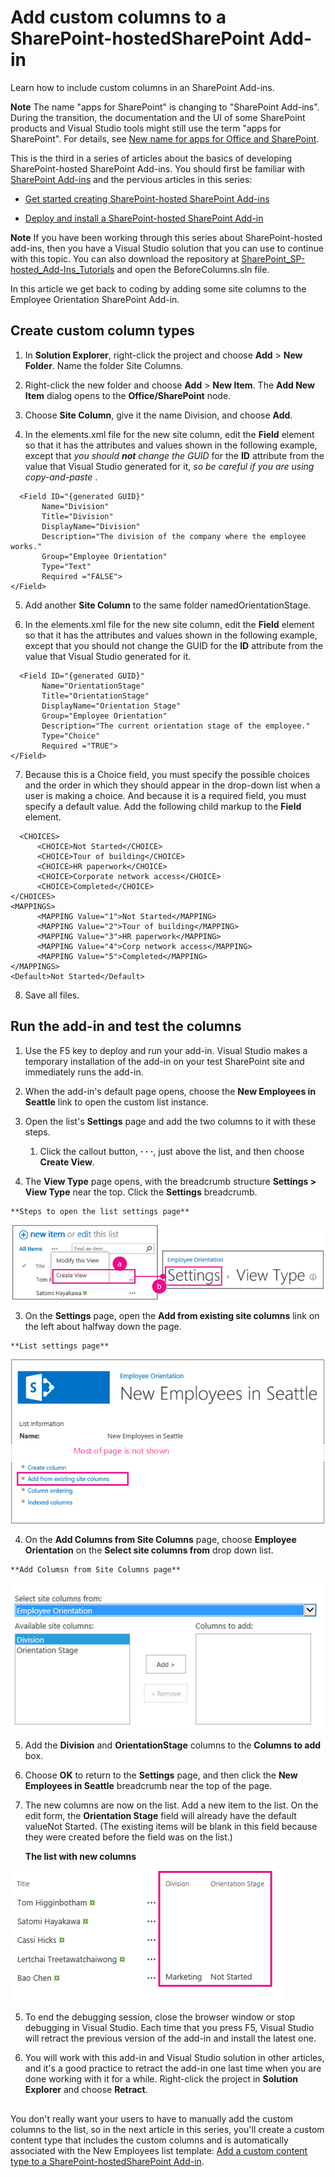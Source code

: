 # Add custom columns to a SharePoint-hostedSharePoint Add-in
Learn how to include custom columns in an SharePoint Add-ins.
 

 **Note**  The name "apps for SharePoint" is changing to "SharePoint Add-ins". During the transition, the documentation and the UI of some SharePoint products and Visual Studio tools might still use the term "apps for SharePoint". For details, see  [New name for apps for Office and SharePoint](new-name-for-apps-for-sharepoint#bk_newname).
 

This is the third in a series of articles about the basics of developing SharePoint-hosted SharePoint Add-ins. You should first be familiar with  [SharePoint Add-ins](sharepoint-add-ins) and the pervious articles in this series:
 

-  [Get started creating SharePoint-hosted SharePoint Add-ins](get-started-creating-sharepoint-hosted-sharepoint-add-ins)
    
 
-  [Deploy and install a SharePoint-hosted SharePoint Add-in](deploy-and-install-a-sharepoint-hosted-sharepoint-add-in)
    
 

 **Note**  If you have been working through this series about SharePoint-hosted add-ins, then you have a Visual Studio solution that you can use to continue with this topic. You can also download the repository at  [SharePoint_SP-hosted_Add-Ins_Tutorials](https://github.com/OfficeDev/SharePoint_SP-hosted_Add-Ins_Tutorials) and open the BeforeColumns.sln file.
 

In this article we get back to coding by adding some site columns to the Employee Orientation SharePoint Add-in.
 

## Create custom column types


 

 

1. In  **Solution Explorer**, right-click the project and choose  **Add** > **New Folder**. Name the folder Site Columns.
    
 
2. Right-click the new folder and choose  **Add** > **New Item**. The  **Add New Item** dialog opens to the **Office/SharePoint** node.
    
 
3. Choose  **Site Column**, give it the name Division, and choose  **Add**.
    
 
4. In the elements.xml file for the new site column, edit the  **Field** element so that it has the attributes and values shown in the following example, except that *you should  **not** change the GUID*  for the **ID** attribute from the value that Visual Studio generated for it, *so be careful if you are using copy-and-paste*  .
    
```
  <Field ID="{generated GUID}" 
       Name="Division" 
       Title="Division" 
       DisplayName="Division" 
       Description="The division of the company where the employee works." 
       Group="Employee Orientation" 
       Type="Text" 
       Required ="FALSE">
</Field>
```

5. Add another  **Site Column** to the same folder namedOrientationStage.
    
 
6. In the elements.xml file for the new site column, edit the  **Field** element so that it has the attributes and values shown in the following example, except that you should not change the GUID for the **ID** attribute from the value that Visual Studio generated for it.
    
```
  <Field ID="{generated GUID}" 
       Name="OrientationStage" 
       Title="OrientationStage"
       DisplayName="Orientation Stage" 
       Group="Employee Orientation" 
       Description="The current orientation stage of the employee." 
       Type="Choice"
       Required ="TRUE">
</Field>
```

7. Because this is a Choice field, you must specify the possible choices and the order in which they should appear in the drop-down list when a user is making a choice. And because it is a required field, you must specify a default value. Add the following child markup to the  **Field** element.
    
```
  <CHOICES>
      <CHOICE>Not Started</CHOICE>
      <CHOICE>Tour of building</CHOICE>
      <CHOICE>HR paperwork</CHOICE>
      <CHOICE>Corporate network access</CHOICE>
      <CHOICE>Completed</CHOICE>
</CHOICES>
<MAPPINGS>
      <MAPPING Value="1">Not Started</MAPPING>
      <MAPPING Value="2">Tour of building</MAPPING>
      <MAPPING Value="3">HR paperwork</MAPPING>
      <MAPPING Value="4">Corp network access</MAPPING>
      <MAPPING Value="5">Completed</MAPPING>
</MAPPINGS>
<Default>Not Started</Default>
```

8. Save all files.
    
 

## Run the add-in and test the columns


 

 

1. Use the F5 key to deploy and run your add-in. Visual Studio makes a temporary installation of the add-in on your test SharePoint site and immediately runs the add-in. 
    
 
2. When the add-in's default page opens, choose the  **New Employees in Seattle** link to open the custom list instance.
    
 
3. Open the list's  **Settings** page and add the two columns to it with these steps.
    
      1. Click the callout button,  **· · ·**, just above the list, and then choose  **Create View**.
    
 
  2. The  **View Type** page opens, with the breadcrumb structure **Settings > View Type** near the top. Click the **Settings** breadcrumb.
    
    **Steps to open the list settings page**

 

  ![New Employee in Seattle list with callout button and Create View item highlighted as step one. Then arrow to Create View page with Settings breadcrumb highlighted.](../../images/6c119cae-adf8-42ff-9890-f3aa1e11719d.png)
 

    
    
 
  3. On the  **Settings** page, open the **Add from existing site columns** link on the left about halfway down the page.
    
    **List settings page**

 

  ![The list instance settings page with the link for Add Columns from Site Columns highlighted.](../../images/a8698b77-b9d2-40f6-89f6-ccc3c6e06073.png)
 

    
    
 
  4. On the  **Add Columns from Site Columns** page, choose **Employee Orientation** on the **Select site columns from** drop down list.
    
    **Add Columsn from Site Columns page**

 

  ![The SharePoint column selection control, with Employee Orientation selected in the drop down labelled Select site columns.](../../images/3b33c622-c52a-45fd-8ea1-d7f307539753.png)
 

    
    
 
  5. Add the  **Division** and **OrientationStage** columns to the **Columns to add** box.
    
 
  6. Choose  **OK** to return to the **Settings** page, and then click the **New Employees in Seattle** breadcrumb near the top of the page.
    
 
4. The new columns are now on the list. Add a new item to the list. On the edit form, the  **Orientation Stage** field will already have the default valueNot Started. (The existing items will be blank in this field because they were created before the field was on the list.)
    
    **The list with new columns**

 

  ![The list with the new Division and Orientation Stage columns.](../../images/d4e17424-c06b-4635-aab8-4912cee5fe35.png)
 

    
    
 
5. To end the debugging session, close the browser window or stop debugging in Visual Studio. Each time that you press F5, Visual Studio will retract the previous version of the add-in and install the latest one.
    
 
6. You will work with this add-in and Visual Studio solution in other articles, and it's a good practice to retract the add-in one last time when you are done working with it for a while. Right-click the project in  **Solution Explorer** and choose **Retract**.
    
 

## 
<a name="Nextsteps"> </a>

You don't really want your users to have to manually add the custom columns to the list, so in the next article in this series, you'll create a custom content type that includes the custom columns and is automatically associated with the New Employees list template:  [Add a custom content type to a SharePoint-hostedSharePoint Add-in](add-a-custom-content-type-to-a-sharepoint-hostedsharepoint-add-in). 
 

 

